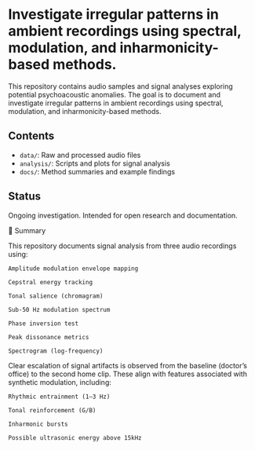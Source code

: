 # Investigate irregular patterns in ambient recordings using spectral, modulation, and inharmonicity-based methods.

This repository contains audio samples and signal analyses exploring potential psychoacoustic anomalies. The goal is to document and investigate irregular patterns in ambient recordings using spectral, modulation, and inharmonicity-based methods.

## Contents
- `data/`: Raw and processed audio files
- `analysis/`: Scripts and plots for signal analysis
- `docs/`: Method summaries and example findings

## Status
Ongoing investigation. Intended for open research and documentation.

🧾 Summary

This repository documents signal analysis from three audio recordings using:

    Amplitude modulation envelope mapping

    Cepstral energy tracking

    Tonal salience (chromagram)

    Sub-50 Hz modulation spectrum

    Phase inversion test

    Peak dissonance metrics

    Spectrogram (log-frequency)

Clear escalation of signal artifacts is observed from the baseline (doctor’s office) to the second home clip. These align with features associated with synthetic modulation, including:

    Rhythmic entrainment (1–3 Hz)

    Tonal reinforcement (G/B)

    Inharmonic bursts

    Possible ultrasonic energy above 15kHz